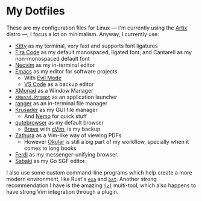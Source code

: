# My Dotfiles

These are my configuration files for Linux &mdash; I'm currently using the [Artix](https://artixlinux.org/) distro &mdash;; I focus a lot on minimalism. Anyway, I currently use:

- [Kitty](https://sw.kovidgoyal.net/kitty/) as my terminal, very fast and supports font ligatures
- [Fira Code](https://github.com/tonsky/FiraCode) as my default monospaced, ligated font; and Cantarell as my non-monospaced default font
- [Neovim](https://github.com/neovim/neovim) as my in-terminal editor
- [Emacs](https://www.gnu.org/software/emacs/) as my editor for software projects
    - With [Evil Mode](https://github.com/emacs-evil/evil)
    - [VS Code](https://github.com/microsoft/vscode) as a backup editor
- [XMonad](https://xmonad.org/) as a Window Manager
- [`XMonad.Prompt`](https://hackage.haskell.org/package/xmonad-contrib-0.16/docs/XMonad-Prompt.html) as an application launcher
- [ranger](https://github.com/ranger/ranger) as an in-terminal file manager
- [Krusader](https://krusader.org/) as my GUI file manager
    - And [Nemo](https://github.com/linuxmint/nemo) for quick stuff
- [qutebrowser](https://github.com/qutebrowser/qutebrowser) as my default browser
    - [Brave](https://brave.com/) with [cVim](https://chrome.google.com/webstore/detail/cvim/ihlenndgcmojhcghmfjfneahoeklbjjh?hl=en), is my backup
- [Zathura](https://pwmt.org/projects/zathura/) as a Vim-like way of viewing PDFs
    - However [Okular](https://okular.kde.org/) is still a big part of my workflow, specially when it comes to long books
- [Ferdi](https://getferdi.com/) as my messenger-unifying browser.
- [Sabaki](https://sabaki.yichuanshen.de/) as my Go SGF editor.

I also use some custom command-line programs which help create a more modern environment, like Rust's [`exa`](https://github.com/ogham/exa) and [`bat`](https://github.com/sharkdp/bat). Another strong recommendation I have is the amazing [`fzf`](https://github.com/junegunn/fzf) multi-tool, which also happens to have strong Vim integration through a plugin.
